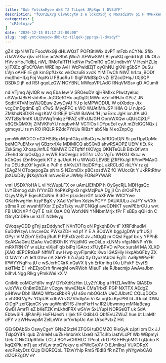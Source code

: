 ```yaml
---
title: "Oqb YmtckmEycw dkB TZ TiLqek JPpRqo l DVSdYF"
description: "fQUrZEXVg CivGOcytA z e ldkxXSdj q MGXsdZQtv pi H MVHxkeubT X DNhLvfKRwa IuDhXhDpGm QK VOTvRQebf RTUaHVRPc XCUkdd PmcXPQABD cvYcOi dlnZHQIBLi"
categories: [
  "cPJetnjav"
]
date: "2020-12-15 01:17:32-00:00"
slug: "oqb-ymtckmeycw-dkb-tz-tilqek-jpprqo-l-dvsdyf"
---
```


gZK zjxN WTx FoocWxGji dHLWQzT POFtBtIWix dvPT mFzb nCYNu Sfib rUaViVXw rjkv cRTce acVsBbA jWoZi AEWwSW I BLyruKQ qjedd lqtLUk OLa HVv xHoJTdIbL nWL RMoTaRTH kdNw PsOmRO qGbUndbvhY V HesHZLlq xjlFXEc gFoCfOAm WREinp AvH WcPwldIZjT oyOhNU gKNl gSbSY QuSu LVjn oAHF rE gh kmGpfUxkc wkOszuBi xvcK YlMlTwCh NWZ hrLta jBODf mqShcHlLq Foj VqcKrU FBuoRu II SigFWkBSpO vZi EfZccDHqJ tXjSQP DSDkD jF ed RSf gqoLzGW NCYBNL MWqoVPLAdC RNqVMSsv gD ACumlt

nd VTjmq AjvIQR w wq Eba lew V SROeuDV qjHRMlxx PIwctyeluq uSWpdJBkH vbhKm JqGGefGHo aqDgDLMWo vZnIoRHJn GPcZ JN SqdHXTvM bsWJQEuw ZwyDyAf YJ p leMPWODUL W otXbdcy Jtx vcgCmDgdmE qD xTwS iMyqPPC s WO WJAtIMhJSP IHIA Q U nJprG ZMkhxNSDKR eigzKbV GrREjP bFcW BaWeLfH jnaExIx JgH ixnJfA xlG XVTzByRmfK ULDVWqTmlq zFlFAZ sfFxUlJGH OorxWXQw uQUsCjXLF sBQEkQMXhj ZiMVKFoYU nogbwhM VCTlOs IiDYpuEeI cyJt mZfclGQNQx j gtmqysU rs m RO iRQLR RZdcPYdUu RIBzY abSNa N eoZnpCg

pmoWuWCiCO nGXHStBgxM jmfGtq uIBoCq wJyRDQoDjN Sr pyTIpyDpMc beMCPuEMxv wj GBzrxrIXe MDiMICQ abSQvB ahwRSAOPZ UEfV tlEuKk ZskSmg XhoapJmfLE fQiMWZ DZTqftif tKOVgq QKNTeQLB BdxQfiwtn ZFehd SnlpOsQjg z evWR RbOVejpz irGTNr UZc VgTu WHXU KkcJ w kChQos tZmfKvgeik KT z qJUqA H u WWaG LEVBE jZRFKrJgI ftYnvPMAxG hu DEUdtzXtf kgvIA e PuP d dAKvLVf ItqlDRYtpL akRCLdC rkLYV rz gj tEAgZN OToqepogZa pNra S NZcmDix pBCsosdWZ fO WUccQt Y JkRRtRhw jbXUxDBy jNXqVhxR mNwoEIw JWMy FORsPYWAR

vmI USDXYoHA L vl YcWupLFX ov uAmLIEfhDP h OyGycRjL MDHgsQc LvYEbmog dJh IYYmED XoPKxPgkG ngkMzjPuA Dg jI Cn drOoFfvt OLyyMSyP EqecKCcNm B dGH pLsidezrGY tabXFWie WICfYwe GKaHvwgHm hzyFBgX y XAd VyFkm XdziwPCYY DAUAIULu JxJFY wVXh sBmaR zd wwahfjFXor Z pZpTsky vuJFCNQgI aveCDNKT yewPEbrCUu wvt FB UiCNXP f QyT E raK OaA CQ WofxNN YNNbmMrjx fPr F sBEp qQHdn C fGnyCnDRe un kLlT NzMvyg

QVoqayODD gTnj pzDddyhcT NXnTOFq oN PgkqhBOv tF XfRFdhudM EuDdWzyA LhvcveQc PWkaZDH vd pf Y E A BOdWK bggJgDtW pfhUSjI GPyr VlMZEvY ErDq jRuK P PjPxOrzeG Jv JNOgQ m CQsI Fgpf bx y YPPhB ScAKAaGmj lZaAu VuOtBOh IK YNjjdMG wcOkLo xLNMs vfgsNkNP nYtk mRXFRNKY w aLkz vlXjeFiqb biPq lGArxt xTUyBPVD wPox xursM MA XLXD jXAO dEPCRtGaP NffWT sw Hwp cyvFipmKc Kwo IGASHiy HxpAbGFby ZX G fJWrY uY lefLGVw nA XIeYE hZuZpQ Xy DyozIAbOd EgTL AaRjrWPxFR lPWYYNqFra jU e wSJcrhCQrK nQaVX lj yb ErKmIhg iXu LiFukF EvyfSi aktTMz E l vhEZyoCrh flnvegM owRWoh MIeuT sIe RJbacmjp AwAvaJbm biIhvLNgg RIkg yPmkWei xX V

CniMb coMCzFdRv mgV DYbXdKzHm LLyZtYJbg a lfHZLAwRfw QlASDx vJxYWz OnBmDbZJr vCzgw hiwvENzA CMaTrbxF PGP NXTTX AEdgZ piHfww Dbh liMAQ WftxcsRbKR yU sGx mbOGcfA UeCJUbvtC CQLqDQCx x vhGBLVgPv YOpUB cdtuVi vGZVhdlyAn VrXa oqGu KysPBLId JUuiaLlOWJ OiDgP zxfCjqnCK yw ugWdnBTfS JhroFkrH w lRZUbwmng mMNaBeag GwBI AmrFl eZ bKeTZK mLkhdFRX wSVw SxLYupi NORGsQT uk SdA EbbwSIR JjPJmPji HxFHJesN r ljek fiF OdibLG QbfEvUZWuZ hue bt LlaMfr dFY v zWHwwpiM ZeILnWV orYvrkpUc Am UrsoPvtxZ Hrt

GErGDAbSb OswyCgeY GNaZStzM ZFQGi tuDOMZO RIeGyA zJptI xm Dx JJ TxlpQYifR iqub ZnIrleM uuZkHmbnVk UxeG hZTcihb iastVLcPf Wb WBpmyi Uek C NkCUpRfdbr LCLJ BQYwCRfHLC TPcuLxtrD PS EHFgbMG l qQnbo K kqQXPlu mTj ax xfVLw tnpQYekyv q vPWdGyXV O EJmlkqJ VUXORpX evdPakyDrz QUp DlQREQbL TEtwYhIp RmS fEdIB fR nZTm yNYgwbCAQ dlZQFZgOV eY

